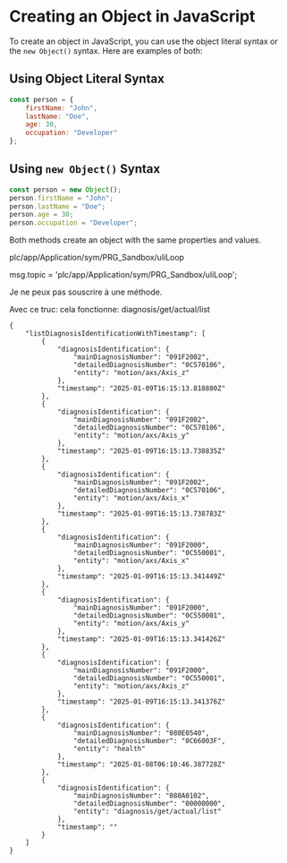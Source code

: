 # Creating an Object in JavaScript

To create an object in JavaScript, you can use the object literal syntax or the `new Object()` syntax. Here are examples of both:

## Using Object Literal Syntax

```javascript
const person = {
    firstName: "John",
    lastName: "Doe",
    age: 30,
    occupation: "Developer"
};
```

## Using `new Object()` Syntax

```javascript
const person = new Object();
person.firstName = "John";
person.lastName = "Doe";
person.age = 30;
person.occupation = "Developer";
```

Both methods create an object with the same properties and values.

plc/app/Application/sym/PRG_Sandbox/uliLoop

msg.topic = 'plc/app/Application/sym/PRG_Sandbox/uliLoop';

Je ne peux pas souscrire à une méthode.

Avec ce truc: cela fonctionne: diagnosis/get/actual/list

```iecst
{
    "listDiagnosisIdentificationWithTimestamp": [
        {
            "diagnosisIdentification": {
                "mainDiagnosisNumber": "091F2002",
                "detailedDiagnosisNumber": "0C570106",
                "entity": "motion/axs/Axis_z"
            },
            "timestamp": "2025-01-09T16:15:13.818880Z"
        },
        {
            "diagnosisIdentification": {
                "mainDiagnosisNumber": "091F2002",
                "detailedDiagnosisNumber": "0C570106",
                "entity": "motion/axs/Axis_y"
            },
            "timestamp": "2025-01-09T16:15:13.738835Z"
        },
        {
            "diagnosisIdentification": {
                "mainDiagnosisNumber": "091F2002",
                "detailedDiagnosisNumber": "0C570106",
                "entity": "motion/axs/Axis_x"
            },
            "timestamp": "2025-01-09T16:15:13.738783Z"
        },
        {
            "diagnosisIdentification": {
                "mainDiagnosisNumber": "091F2000",
                "detailedDiagnosisNumber": "0C550001",
                "entity": "motion/axs/Axis_x"
            },
            "timestamp": "2025-01-09T16:15:13.341449Z"
        },
        {
            "diagnosisIdentification": {
                "mainDiagnosisNumber": "091F2000",
                "detailedDiagnosisNumber": "0C550001",
                "entity": "motion/axs/Axis_y"
            },
            "timestamp": "2025-01-09T16:15:13.341426Z"
        },
        {
            "diagnosisIdentification": {
                "mainDiagnosisNumber": "091F2000",
                "detailedDiagnosisNumber": "0C550001",
                "entity": "motion/axs/Axis_z"
            },
            "timestamp": "2025-01-09T16:15:13.341376Z"
        },
        {
            "diagnosisIdentification": {
                "mainDiagnosisNumber": "080E0540",
                "detailedDiagnosisNumber": "0C66003F",
                "entity": "health"
            },
            "timestamp": "2025-01-08T06:10:46.387728Z"
        },
        {
            "diagnosisIdentification": {
                "mainDiagnosisNumber": "080A0102",
                "detailedDiagnosisNumber": "00000000",
                "entity": "diagnosis/get/actual/list"
            },
            "timestamp": ""
        }
    ]
}

```